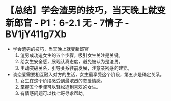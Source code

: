# 【总结】学会渣男的技巧，当天晚上就变新郎官 - P1：6-2.1 无 - 7情子 - BV1jY411g7Xb

-   学会渣男的技巧，当天晚上就变新郎官
    1.  渣男成功追女生的五个步骤，吸引女生关注是关键。
    2.  给女生安全感，展现认真态度，避免被认为是渣男。
    3.  主动突破关系，引导关系往前发展，注意亲密感的建立。
-   谈恋爱需要相互融入对方的生活，女生最享受这个阶段，第五步是确定关系。
    1.  女生在这个阶段感受到最浓烈的恋爱情感。
    2.  掌握五个步骤可以轻松追到喜欢的女生。
    3.  有情感问题可以找七哥寻求帮助。